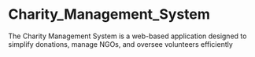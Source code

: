 # Charity_Management_System
The Charity Management System is a web-based application designed to simplify donations, manage NGOs, and oversee volunteers efficiently
